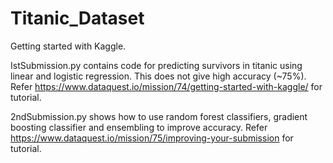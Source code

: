 # Titanic_Dataset

Getting started with Kaggle.

IstSubmission.py contains code for predicting survivors in titanic using linear and logistic regression. This does not give high accuracy (~75%).
Refer https://www.dataquest.io/mission/74/getting-started-with-kaggle/ for tutorial.

2ndSubmission.py shows how to use random forest classifiers, gradient boosting classifier and ensembling to improve accuracy.
Refer https://www.dataquest.io/mission/75/improving-your-submission for tutorial.
